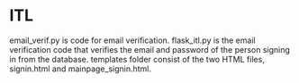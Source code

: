 # ITL
email_verif.py is code for email verification.
flask_itl.py is the email verification code that verifies the email and password of the person signing in from the database.
templates folder consist of the two HTML files, signin.html and mainpage_signin.html. 
